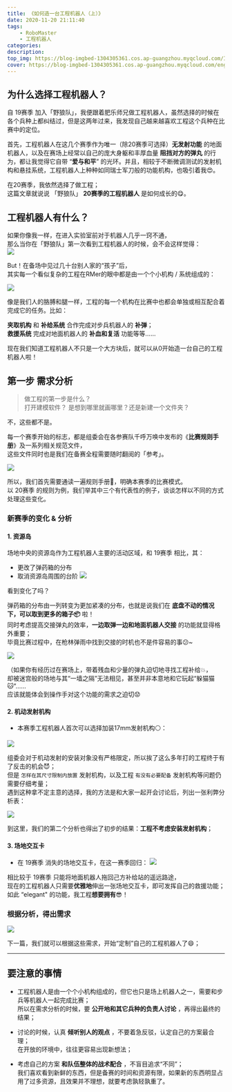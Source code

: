 ```yaml
---
title: 《如何造一台工程机器人（上）》
date: 2020-11-20 21:11:40
tags: 
    - RoboMaster
    - 工程机器人
categories: 
description: 
top_img: https://blog-imgbed-1304305361.cos.ap-guangzhou.myqcloud.com/IMG_3118.JPG
cover: https://blog-imgbed-1304305361.cos.ap-guangzhou.myqcloud.com/engineer-cover.png
---
```


##  为什么选择工程机器人？
自 19赛季 加入「野狼队」，我便跟着肥乐师兄做工程机器人，虽然选择的时候在各个兵种上都纠结过，但是这两年过来，我发现自己越来越喜欢工程这个兵种在比赛中的定位。    

首先，工程机器人在这几个赛季作为唯一（除20赛季可选择）**无发射功能** 的地面机器人，以及在赛场上经常以自己的庞大身躯和丰厚血量 **阻挡对方的弹丸** 的行为，都让我觉得它自带 “**爱与和平**” 的光环。并且，相较于不断微调测试的发射机构和悬挂系统，工程机器人上种种如同瑞士军刀般的功能机构，也吸引着我:heart_eyes:。

在20赛季，我依然选择了做工程；   
这篇文章就说说 「野狼队」 **20赛季的工程机器人** 是如何成长的:yum:。


## 工程机器人有什么？
如果你像我一样，在进入实验室前对于机器人几乎一窍不通，  
那么当你在「野狼队」第一次看到工程机器人的时候，会不会这样觉得：  
![](https://blog-imgbed-1304305361.cos.ap-guangzhou.myqcloud.com/IMG_0496.jpg)

But！在备场中见过几十台别人家的“孩子”后，  
其实每一个看似复杂的工程在RMer的眼中都是由一个个小机构 / 系统组成的：  

![](https://blog-imgbed-1304305361.cos.ap-guangzhou.myqcloud.com/IMG_3157.JPG)

像是我们人的胳膊和腿一样，工程的每一个机构在比赛中也都会单独或相互配合着完成它的任务。比如：  

**夹取机构** 和 **补给系统** 合作完成对步兵机器人的 **补弹**；  
**救援系统** 完成对地面机器人的 **补血和复活** 功能等等…… 

现在我们知道工程机器人不只是一个大方块后，就可以从0开始造一台自己的工程机器人啦！

## 第一步 需求分析 
> 做工程的第一步是什么？   
打开建模软件？ 是想到哪里就画哪里？还是新建一个文件夹？

不，这些都不是。    

每一个赛季开始的标志，都是组委会在各参赛队千呼万唤中发布的《**比赛规则手册**》及一系列相关规范文件，  
这些文件同时也是我们在备赛全程需要随时翻阅的「参考」。  

![](https://blog-imgbed-1304305361.cos.ap-guangzhou.myqcloud.com/%E6%88%AA%E5%B1%8F2021-01-09%20%E4%B8%8A%E5%8D%889.53.21.png)  

所以，我们首先需要通读一遍规则手册:blue_book:，明确本赛季的比赛模式。  
以 20赛季 的规则为例，我们举其中三个有代表性的例子，谈谈怎样以不同的方式处理这些变化。    
  

### 新赛季的变化 & 分析
#### 1. 资源岛
场地中央的资源岛作为工程机器人主要的活动区域，和 19赛季 相比，其：
- 更改了弹药箱的分布
- 取消资源岛周围的台阶
![](https://blog-imgbed-1304305361.cos.ap-guangzhou.myqcloud.com/rules-compare.png)

看到变化了吗？ 

弹药箱的分布由一列转变为更加紧凑的分布，也就是说我们在 **底盘不动的情况下，可以取到更多的箱子:package:** 啦！  
同时考虑提高交接弹丸的效率，**一边取弹一边和地面机器人交接** 的功能就显得格外重要；  
毕竟比赛过程中，在枪林弹雨中找到交接的时机也不是件容易的事:confused:~  

![](https://blog-imgbed-1304305361.cos.ap-guangzhou.myqcloud.com/IMG_3118.JPG)

（如果你有经历过在赛场上，带着残血和少量的弹丸迫切地寻找工程补给:boom:，  
却被迷宫般的场地与其“一墙之隔”无法相见，甚至并非本意地和它玩起“躲猫猫:cat:”……  
应该就能体会到操作手对这个功能的需求之迫切:worried:

#### 2. 机动发射机构
- 本赛季工程机器人首次可以选择加装17mm发射机构:white_circle:：

![](https://blog-imgbed-1304305361.cos.ap-guangzhou.myqcloud.com/%E6%88%AA%E5%B1%8F2021-01-07%20%E4%B8%8B%E5%8D%884.42.13.png)   

组委会对于机动发射的安装对象没有严格限定，所以挨了这么多年打的工程终于有了反击的机会:smiling_imp:；  
但是 `怎样在其尺寸限制内放置` 发射机构，以及工程 `有没有必要配备` 发射机构等问题仍需要仔细考量；  
遇到这种拿不定主意的选择，我的方法是和大家一起开会讨论后，列出一张利弊分析表：  

![](https://blog-imgbed-1304305361.cos.ap-guangzhou.myqcloud.com/%E6%88%AA%E5%B1%8F2021-01-07%20%E4%B8%8B%E5%8D%883.27.45.png)

到这里，我们的第二个分析也得出了初步的结果：**工程不考虑安装发射机构**；

#### 3. 场地交互卡
- 在 19赛季 消失的场地交互卡，在这一赛季回归：
![](https://blog-imgbed-1304305361.cos.ap-guangzhou.myqcloud.com/%E6%88%AA%E5%B1%8F2021-01-07%20%E4%B8%8B%E5%8D%884.34.39.png)  

相比较于 19赛季 只能将地面机器人拖回己方补给站的遥远路途，  
现在的工程机器人只需要**优雅地**伸出一张场地交互卡，即可发挥自己的救援功能；  
如此 “elegant" 的功能，我工程**想要拥有**:sunglasses:！  
  

### 根据分析，得出需求

![](https://blog-imgbed-1304305361.cos.ap-guangzhou.myqcloud.com/IMG_3154.jpg)  


下一篇，我们就可以根据这些需求，开始“定制”自己的工程机器人了:smile:；

***

## 要注意的事情
- 工程机器人是由一个个小机构组成的，但它也只是场上机器人之一，需要和步兵等机器人一起完成比赛；  
所以在需求分析的时候，要 **公开地和其它兵种的负责人讨论** ，再得出最终的结果；  

- 讨论的时候，认真 **倾听别人的观点** ，不要着急反驳，认定自己的方案最合理；  
在开放的环境中，往往更容易出现新想法；  

- 考虑自己的方案 **和队伍整体的战术配合** ，不盲目追求“不同”；  
我们喜欢看到新鲜的东西，但是备赛的时间和资源有限，如果新的东西明显占用了过多资源，且效果并不理想，就要考虑孰轻孰重了。  
